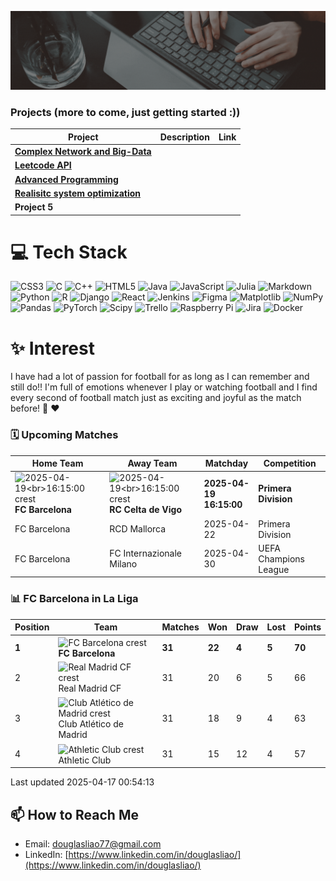 ![Banner](./banner.gif)

### Projects (more to come, just getting started :))
| Project        | Description                                         | Link                          |
|---------------------|-----------------------------------------------------|-------------------------------|
| **[Complex Network and Big-Data](https://github.com/douglasliao77/Complex-Network-and-Big-Data)**        |   |  |
| **[Leetcode API](https://github.com/douglasliao77/Leetcode-API)**        |  |  |
| **[Advanced Programming](https://github.com/douglasliao77/Advanced-Programming)**        |           |  |
| **[Realisitc system optimization](https://github.com/douglasliao77/Realistic-System-Optimization)**        |    | |
| **Project 5**        |       |

# 💻 Tech Stack
![CSS3](https://img.shields.io/badge/css3-%231572B6.svg?style=for-the-badge&logo=css3&logoColor=white) ![C](https://img.shields.io/badge/c-%2300599C.svg?style=for-the-badge&logo=c&logoColor=white) ![C++](https://img.shields.io/badge/c++-%2300599C.svg?style=for-the-badge&logo=c%2B%2B&logoColor=white) ![HTML5](https://img.shields.io/badge/html5-%23E34F26.svg?style=for-the-badge&logo=html5&logoColor=white) ![Java](https://img.shields.io/badge/java-%23ED8B00.svg?style=for-the-badge&logo=openjdk&logoColor=white) ![JavaScript](https://img.shields.io/badge/javascript-%23323330.svg?style=for-the-badge&logo=javascript&logoColor=%23F7DF1E) ![Julia](https://img.shields.io/badge/-Julia-9558B2?style=for-the-badge&logo=julia&logoColor=white) ![Markdown](https://img.shields.io/badge/markdown-%23000000.svg?style=for-the-badge&logo=markdown&logoColor=white) ![Python](https://img.shields.io/badge/python-3670A0?style=for-the-badge&logo=python&logoColor=ffdd54) ![R](https://img.shields.io/badge/r-%23276DC3.svg?style=for-the-badge&logo=r&logoColor=white) ![Django](https://img.shields.io/badge/django-%23092E20.svg?style=for-the-badge&logo=django&logoColor=white) ![React](https://img.shields.io/badge/react-%2320232a.svg?style=for-the-badge&logo=react&logoColor=%2361DAFB) ![Jenkins](https://img.shields.io/badge/jenkins-%232C5263.svg?style=for-the-badge&logo=jenkins&logoColor=white) ![Figma](https://img.shields.io/badge/figma-%23F24E1E.svg?style=for-the-badge&logo=figma&logoColor=white) ![Matplotlib](https://img.shields.io/badge/Matplotlib-%23ffffff.svg?style=for-the-badge&logo=Matplotlib&logoColor=black) ![NumPy](https://img.shields.io/badge/numpy-%23013243.svg?style=for-the-badge&logo=numpy&logoColor=white) ![Pandas](https://img.shields.io/badge/pandas-%23150458.svg?style=for-the-badge&logo=pandas&logoColor=white) ![PyTorch](https://img.shields.io/badge/PyTorch-%23EE4C2C.svg?style=for-the-badge&logo=PyTorch&logoColor=white) ![Scipy](https://img.shields.io/badge/SciPy-%230C55A5.svg?style=for-the-badge&logo=scipy&logoColor=%white) ![Trello](https://img.shields.io/badge/Trello-%23026AA7.svg?style=for-the-badge&logo=Trello&logoColor=white) ![Raspberry Pi](https://img.shields.io/badge/-Raspberry_Pi-C51A4A?style=for-the-badge&logo=Raspberry-Pi) ![Jira](https://img.shields.io/badge/jira-%230A0FFF.svg?style=for-the-badge&logo=jira&logoColor=white) ![Docker](https://img.shields.io/badge/docker-%230db7ed.svg?style=for-the-badge&logo=docker&logoColor=white)

#  ✨ Interest
I have had a lot of passion for football for as long as I can remember and still do!! I'm full of emotions whenever I play or watching football and I find every second of football match just as exciting and joyful as the match before! 💙 ❤️

### 🗓️ Upcoming Matches
<!-- START_NEXT_MATCH -->
Home Team | Away Team | Matchday | Competition 
|----------------|------|-------|--| 
| <img src='https://crests.football-data.org/81.png' alt='2025-04-19<br>16:15:00 crest' width='100' height='100' style='vertical-align: middle;'> <br>**FC Barcelona** | <img src='https://crests.football-data.org/558.png' alt='2025-04-19<br>16:15:00 crest' width='100' height='100' style='vertical-align: middle;'> <br>**RC Celta de Vigo** | **2025-04-19<br>16:15:00** | **Primera Division** 
| FC Barcelona | RCD Mallorca | 2025-04-22 | Primera Division 
| FC Barcelona | FC Internazionale Milano | 2025-04-30 | UEFA Champions League 

<!-- END_NEXT_MATCH -->

### 📊 FC Barcelona in La Liga
<!-- START_LALIGA_STANDINGS -->
Position | Team | Matches | Won | Draw | Lost | Points
|---------|------|---------|-----|------|------|-------|
| **1** | <img src='https://crests.football-data.org/81.png' alt='FC Barcelona crest' width='20' height='20' style='vertical-align: middle;'> **FC Barcelona** | **31** | **22** | **4** | **5** | **70** |
| 2 | <img src='https://crests.football-data.org/86.png' alt='Real Madrid CF crest' width='20' height='20' style='vertical-align: middle;'> Real Madrid CF | 31 | 20 | 6 | 5 | 66 |
| 3 | <img src='https://crests.football-data.org/78.png' alt='Club Atlético de Madrid crest' width='20' height='20' style='vertical-align: middle;'> Club Atlético de Madrid | 31 | 18 | 9 | 4 | 63 |
| 4 | <img src='https://crests.football-data.org/77.png' alt='Athletic Club crest' width='20' height='20' style='vertical-align: middle;'> Athletic Club | 31 | 15 | 12 | 4 | 57 |

Last updated 2025-04-17 00:54:13
<!-- END_LALIGA_STANDINGS -->

## 📫 How to Reach Me
- Email: douglasliao77@gmail.com
- LinkedIn: [https://www.linkedin.com/in/douglasliao/](https://www.linkedin.com/in/douglasliao/)
